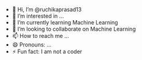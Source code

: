 - 👋 Hi, I’m @ruchikaprasad13
- 👀 I’m interested in ...
- 🌱 I’m currently learning Machine Learning
- 💞️ I’m looking to collaborate on Machine Learning
- 📫 How to reach me ...
- 😄 Pronouns: ...
- ⚡ Fun fact: I am not a coder

<!---
ruchikaprasad13/ruchikaprasad13 is a ✨ special ✨ repository because its `README.md` (this file) appears on your GitHub profile.
You can click the Preview link to take a look at your changes.
--->
